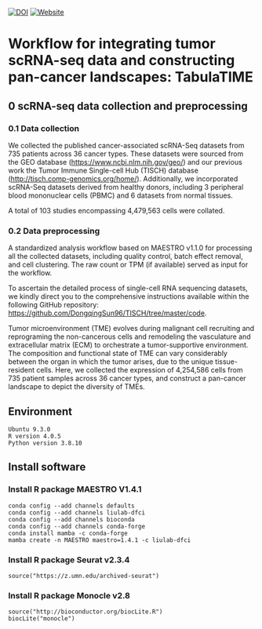 <a href=""><img src="" alt="DOI"></a> <a href=""><img src="http://timer2.compbio.cn/TabulaTIME" alt="Website"></a> 
# Workflow for integrating tumor scRNA-seq data and constructing pan-cancer landscapes: TabulaTIME

## 0 scRNA-seq data collection and preprocessing

### 0.1 Data collection

We collected the published cancer-associated scRNA-Seq datasets from 735 patients across 36 cancer types. These datasets were sourced from the GEO database (https://www.ncbi.nlm.nih.gov/geo/) and our previous work the Tumor Immune Single-cell Hub (TISCH) database (http://tisch.comp-genomics.org/home/). Additionally, we incorporated scRNA-Seq datasets derived from healthy donors, including 3 peripheral blood mononuclear cells (PBMC) and 6 datasets from normal tissues.

A total of 103 studies encompassing 4,479,563 cells were collated.

### 0.2 Data preprocessing

A standardized analysis workflow based on MAESTRO v1.1.0 for processing all the collected datasets, including quality control, batch effect removal, and cell clustering. The raw count or TPM (if available) served as input for the workflow.  

 To ascertain the detailed process of single-cell RNA sequencing datasets, we kindly direct you to the comprehensive instructions available within the following GitHub repository: https://github.com/DongqingSun96/TISCH/tree/master/code.

Tumor microenvironment (TME) evolves during malignant cell recruiting and reprograming the non-cancerous cells and remodeling the vasculature and extracellular matrix (ECM) to orchestrate a tumor-supportive environment. The composition and functional state of TME can vary considerably between the organ in which the tumor arises, due to the unique tissue-resident cells. Here, we collected the expression of 4,254,586 cells from 735 patient samples across 36 cancer types, and construct a pan-cancer landscape to depict the diversity of TMEs.
## Environment 
    Ubuntu 9.3.0
    R version 4.0.5	
    Python version 3.8.10	

## Install software
### Install R package MAESTRO V1.4.1
    conda config --add channels defaults
    conda config --add channels liulab-dfci
    conda config --add channels bioconda
    conda config --add channels conda-forge
    conda install mamba -c conda-forge
    mamba create -n MAESTRO maestro=1.4.1 -c liulab-dfci
### Install R package Seurat v2.3.4 	
    source("https://z.umn.edu/archived-seurat")
### Install R package Monocle v2.8 	
    source("http://bioconductor.org/biocLite.R") 
    biocLite("monocle")	

